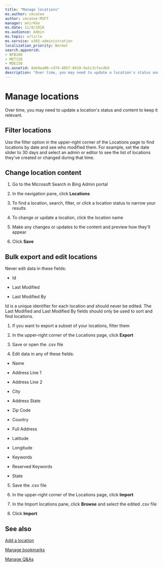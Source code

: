 ```yaml
---
title: "Manage locations"
ms.author: cmcatee
author: cmcatee-MSFT
manager: mnirkhe
ms.date: 11/8/2018
ms.audience: Admin
ms.topic: article
ms.service: o365-administration
localization_priority: Normal
search.appverid:
- BFB160
- MET150
- MOE150
ms.assetid: 8ab9aa00-cd74-405f-8410-9a1c3cfacdb9
description: "Over time, you may need to update a location's status and content to keep it relevant."
---
```


# Manage locations

Over time, you may need to update a location's status and content to keep it relevant. 
  
## Filter locations

Use the filter option in the upper-right corner of the Locations page to find locations by date and see who modified them. For example, set the date slider to 30 days and select an admin or editor to see the list of locations they've created or changed during that time.
  
## Change location content

1. Go to the Microsoft Search in Bing Admin portal
    
2. In the navigation pane, click **Locations**
    
3. To find a location, search, filter, or click a location status to narrow your results
    
4. To change or update a location, click the location name
    
5. Make any changes or updates to the content and preview how they'll appear 
    
6. Click **Save**
    
## Bulk export and edit locations

Never edit data in these fields:
  
- Id
    
- Last Modified
    
- Last Modified By
    
Id is a unique identifier for each location and should never be edited. The Last Modified and Last Modified By fields should only be used to sort and find locations.
  
1. If you want to export a subset of your locations, filter them
    
2. In the upper-right corner of the Locations page, click **Export**
    
3. Save or open the .csv file
    
4. Edit data in any of these fields:
    
  - Name
    
  - Address Line 1
    
  - Address Line 2
    
  - City
    
  - Address State
    
  - Zip Code
    
  - Country
    
  - Full Address
    
  - Latitude
    
  - Longitude
    
  - Keywords
    
  - Reserved Keywords
    
  - State
    
5. Save the .csv file
    
6. In the upper-right corner of the Locations page, click **Import**
    
7. In the Import locations pane, click **Browse** and select the edited .csv file 
    
8. Click **Import**
    
## See also

[Add a location](add-a-location.md)
  
[Manage bookmarks](../bookmarks/manage-bookmarks.md)
  
[Manage Q&amp;As](../q-as/manage-q-as.md)
  

